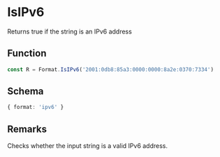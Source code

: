 # IsIPv6

Returns true if the string is an IPv6 address

## Function

```typescript
const R = Format.IsIPv6('2001:0db8:85a3:0000:0000:8a2e:0370:7334')
```

## Schema

```typescript 
{ format: 'ipv6' }
```

## Remarks

Checks whether the input string is a valid IPv6 address.